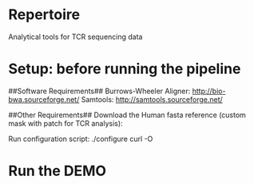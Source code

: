 Repertoire
=========
Analytical tools for TCR sequencing data


Setup: before running the pipeline
=========

##Software Requirements##
Burrows-Wheeler Aligner: http://bio-bwa.sourceforge.net/
Samtools: http://samtools.sourceforge.net/

##Other Requirements##
Download the Human fasta reference (custom mask with patch for TCR analysis):

Run configuration script:
./configure
curl -O 

Run the DEMO
=========



